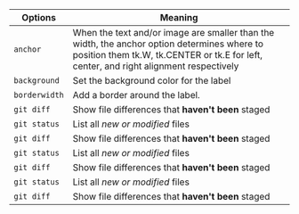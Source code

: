 | Options | Meaning |
| --- | --- |
| `anchor` | When the text and/or image are smaller than the width, the anchor option determines where to position them tk.W, tk.CENTER or tk.E for left, center, and right alignment respectively|
| `background` | 	Set the background color for the label |
| `borderwidth` | Add a border around the label. |
| `git diff` | Show file differences that **haven't been** staged |
| `git status` | List all *new or modified* files |
| `git diff` | Show file differences that **haven't been** staged |
| `git status` | List all *new or modified* files |
| `git diff` | Show file differences that **haven't been** staged |
| `git status` | List all *new or modified* files |
| `git diff` | Show file differences that **haven't been** staged |
